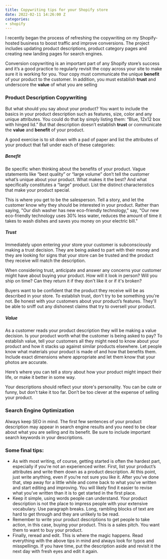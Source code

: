```yaml
---
title: Copywriting tips for your Shopify store
date: 2022-02-11 14:26:00 Z
categories:
- shopify
---
```


I recently began the process of refreshing the copywriting on my Shopify-hosted business to boost traffic and improve conversions. The project includes updating product descriptions, product category pages and creating new landing pages for search engines.

Conversion copywriting is an important part of any Shopify store’s success and it’s a good practice to regularly revisit the copy across your site to make sure it is working for you. Your copy must communicate the unique **benefit** of your product to the customer. In addition, you must establish **trust** and underscore the **value** of what you are selling

### Product Description Copywriting

But what should you say about your product? You want to include the basics in your product description such as features, size, color and any unique attributes. You could do that by simply listing them: “Blue, 12x12 box with hinged lid.” But that description doesn’t establish **trust** or communicate the  **value** and **benefit** of your product.

A good exercise is to sit down with a pad of paper and list the attributes of your product that fall under each of these categories:

##### Benefit

Be specific when thinking about the benefits of your product. Vague statements like “best quality” or “large volume” don’t tell the customer what’s unique about your product. What makes it the best? And what specifically constitutes a “large” product. List the distinct characteristics that make your product special.

This is where you get to be the salesperson. Tell a story, and let the customer know why they should be interested in your product. Rather than saying, "Our dish washer has new eco-friendly technology," say, “Our new eco-friendly technology uses 30% less water, reduces the amount of time it takes to wash dishes and saves you money on your electric bill." 

##### Trust

Immediately upon entering your store your customer is subconsciously making a trust decision. They are being asked to part with their money and they are looking for signs that your store can be trusted and the product they receive will match the description.

When considering trust, anticipate and answer any concerns your customer might have about buying your product. How will it look in person? Will you ship on time? Can they return it if they don't like it or if it's broken? 

Buyers want to be confident that the product they receive will be as described in your store. To establish trust, don't try to be something you're not. Be honest with your customers about your product’s features. They'll be able to sniff out any dishonest claims that try to oversell your product. 

##### Value

As a customer reads your product description they will be making a value decision. Is your product worth what the customer is being asked to pay? To establish value, tell your customers all they might need to know about your product and how it stacks up against similar products elsewhere. Let people know what materials your product is made of and how that benefits them. Include exact dimensions where appropriate and let them know that your photos are accurate.

Here’s where you can tell a story about how your product might impact their life, or make it better in some way. 

Your descriptions should reflect your store's personality. You can be cute or funny, but don’t take it too far. Don’t be too clever at the expense of selling your product.

### Search Engine Optimization

 Always keep SEO in mind. The first few sentences of your product description may appear in search engine results and you need to be clear about what you are selling and its benefit. Be sure to include important search keywords in your descriptions.

### Some final tips:

* As with most writing, of course, getting started is often the hardest part, especially if you're not an experienced writer. First, list your product’s attributes and write them down as a product description. At this point, just write anything, even if you’re not sure you like it. After you’ve done that, step away for a little while and come back to what you’ve written and start editing and improving. You will likely find it easier to revise what you’ve written than it is to get started in the first place. 
* Keep it simple, using words people can understand. Your product description is not the place to impress people with your extensive vocabulary. Use paragraph breaks. Long, rambling blocks of text are hard to get through and they are unlikely to be read.
* Remember to write your product descriptions to get people to take action, in this case, buying your product. This is a sales pitch. You want them to want to buy your product.
* Finally, reread and edit. This is where the magic happens. Read everything with the above tips in mind and always look for typos and misspellings. If you have time, put the description aside and revisit it the next day with fresh eyes and edit it again.
